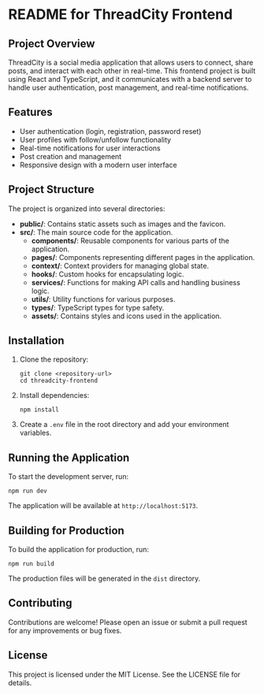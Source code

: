 # README for ThreadCity Frontend

## Project Overview

ThreadCity is a social media application that allows users to connect, share posts, and interact with each other in real-time. This frontend project is built using React and TypeScript, and it communicates with a backend server to handle user authentication, post management, and real-time notifications.

## Features

- User authentication (login, registration, password reset)
- User profiles with follow/unfollow functionality
- Real-time notifications for user interactions
- Post creation and management
- Responsive design with a modern user interface

## Project Structure

The project is organized into several directories:

- **public/**: Contains static assets such as images and the favicon.
- **src/**: The main source code for the application.
  - **components/**: Reusable components for various parts of the application.
  - **pages/**: Components representing different pages in the application.
  - **context/**: Context providers for managing global state.
  - **hooks/**: Custom hooks for encapsulating logic.
  - **services/**: Functions for making API calls and handling business logic.
  - **utils/**: Utility functions for various purposes.
  - **types/**: TypeScript types for type safety.
  - **assets/**: Contains styles and icons used in the application.

## Installation

1. Clone the repository:
   ```
   git clone <repository-url>
   cd threadcity-frontend
   ```

2. Install dependencies:
   ```
   npm install
   ```

3. Create a `.env` file in the root directory and add your environment variables.

## Running the Application

To start the development server, run:
```
npm run dev
```
The application will be available at `http://localhost:5173`.

## Building for Production

To build the application for production, run:
```
npm run build
```
The production files will be generated in the `dist` directory.

## Contributing

Contributions are welcome! Please open an issue or submit a pull request for any improvements or bug fixes.

## License

This project is licensed under the MIT License. See the LICENSE file for details.